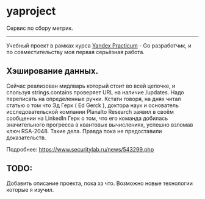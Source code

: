 # yaproject

Сервис по сбору метрик.

---

Учебный проект в рамках курса [Yandex Practicum](https://practicum.yandex.ru/) - Go разработчик, и по совместительству моя первая серьёзная работа. 

## Хэширование данных.

Сейчас реализован мидлварь который стоит во всей цепочке, и спользуя strings.contains проверяет URL на наличие /updates. Надо переписать на определенные ручки. 
Кстати говоря, на днях читал статью о том что  Эд Герк ( Ed Gerck ), доктора наук и основатель исследовательской компании Planalto Research заявил в своём сообщении на LinkedIn Герк о том, что его команда добилась значительного прогресса в квантовых вычислениях, успешно взломав ключ RSA-2048. Такие дела. Правда пока не предоставили доказательств. 

Подробнее: https://www.securitylab.ru/news/543299.php

## TODO:

Добавить описание проекта, пока хз что. Возможно новые технологии которые я изучил. 
